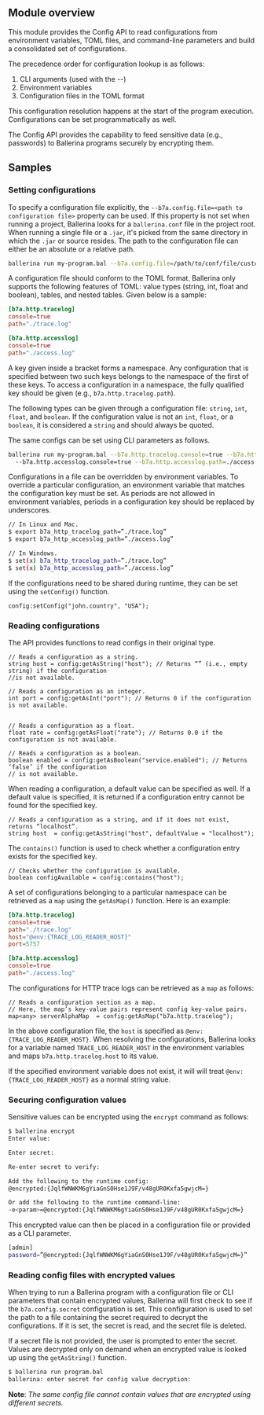 ## Module overview

This module provides the Config API to read configurations from environment variables, TOML files, and command-line parameters and build a consolidated set of configurations.

The precedence order for configuration lookup is as follows: 
1. CLI arguments (used with the --)
2. Environment variables 
3. Configuration files in the TOML format

This configuration resolution happens at the start of the program execution. Configurations can be set programmatically as well. 

The Config API provides the capability to feed sensitive data (e.g., passwords) to Ballerina programs securely by encrypting them. 


## Samples

### Setting configurations

To specify a configuration file explicitly, the `--b7a.config.file=<path to configuration file>` property can be used. If 
this property is not set when 
running a project, Ballerina looks for a `ballerina.conf` file in the project root. When running a single file or a
 `.jar`, it's picked from the same directory in which the `.jar` or source resides. The path to the configuration
  file can either be an absolute or a relative path. 

```sh
ballerina run my-program.bal --b7a.config.file=/path/to/conf/file/custom-config-file-name.conf 
```

A configuration file should conform to the TOML format. Ballerina only supports the following features of TOML: value types (string, int, float and boolean), tables, and nested tables. 
Given below is a sample:

```toml
[b7a.http.tracelog]
console=true
path="./trace.log"

[b7a.http.accesslog]
console=true
path="./access.log"
```
A key given inside a bracket forms a namespace. Any configuration that is specified between two such keys belongs to the namespace of the first of these keys. To access a configuration in a namespace, the fully qualified key should be given (e.g., `b7a.http.tracelog.path`).

The following types can be given through a configuration file: `string`, `int`, `float`, and `boolean`. If the configuration value is not an `int`, `float`, or a `boolean`, it is considered a `string` and should always be quoted.

The same configs can be set using CLI parameters as follows.

```bash
ballerina run my-program.bal --b7a.http.tracelog.console=true --b7a.http.tracelog.path=./trace.log
  --b7a.http.accesslog.console=true --b7a.http.accesslog.path=./access.log
```

Configurations in a file can be overridden by environment variables. To override a particular configuration, an environment variable that matches the configuration key must be set. As periods are not allowed in environment variables, periods in a configuration key should be replaced by underscores.

```bash
// In Linux and Mac.
$ export b7a_http_tracelog_path=”./trace.log”
$ export b7a_http_accesslog_path=”./access.log”

// In Windows.
$ set(x) b7a_http_tracelog_path=”./trace.log”
$ set(x) b7a_http_accesslog_path=”./access.log”
```

If the configurations need to be shared during runtime, they can be set using the `setConfig()` function. 

```ballerina
config:setConfig("john.country", "USA");
```
 
### Reading configurations

The API provides functions to read configs in their original type.

```ballerina
// Reads a configuration as a string.
string host = config:getAsString("host"); // Returns “” (i.e., empty string) if the configuration 
//is not available.

// Reads a configuration as an integer.
int port = config:getAsInt("port"); // Returns 0 if the configuration is not available.


// Reads a configuration as a float.
float rate = config:getAsFloat("rate"); // Returns 0.0 if the configuration is not available.

// Reads a configuration as a boolean.
boolean enabled = config:getAsBoolean("service.enabled"); // Returns ‘false’ if the configuration 
// is not available.
```
When reading a configuration, a default value can be specified as well. If a default value is specified, it is returned if a configuration entry cannot be found for the specified key.

```ballerina
// Reads a configuration as a string, and if it does not exist, returns “localhost”.
string host  = config:getAsString("host", defaultValue = "localhost");
```

The `contains()` function is used to check whether a configuration entry exists for the specified key. 

```ballerina
// Checks whether the configuration is available.
boolean configAvailable = config:contains("host"); 
```

A set of configurations belonging to a particular namespace can be retrieved as a `map` using the `getAsMap()` function. Here is an example:

```toml
[b7a.http.tracelog]
console=true
path="./trace.log"
host="@env:{TRACE_LOG_READER_HOST}"
port=5757

[b7a.http.accesslog]
console=true
path="./access.log"
```

The configurations for HTTP trace logs can be retrieved as a `map` as follows:

```ballerina
// Reads a configuration section as a map.
// Here, the map’s key-value pairs represent config key-value pairs.
map<any> serverAlphaMap  = config:getAsMap("b7a.http.tracelog");
```

In the above configuration file, the `host` is specified as `@env:{TRACE_LOG_READER_HOST}`. When resolving the configurations, Ballerina looks for a variable named `TRACE_LOG_READER_HOST` in the environment variables and maps `b7a.http.tracelog.host` to its value.

If the specified environment variable does not exist, it will will treat `@env:{TRACE_LOG_READER_HOST}` as a normal string value.

### Securing configuration values

Sensitive values can be encrypted using the `encrypt` command as follows:

```sh
$ ballerina encrypt
Enter value: 

Enter secret: 

Re-enter secret to verify: 

Add the following to the runtime config:
@encrypted:{JqlfWNWKM6gYiaGnS0Hse1J9F/v48gUR0Kxfa5gwjcM=}

Or add the following to the runtime command-line:
-e<param>=@encrypted:{JqlfWNWKM6gYiaGnS0Hse1J9F/v48gUR0Kxfa5gwjcM=}
```
This encrypted value can then be placed in a configuration file or provided as a CLI parameter.

```bash
[admin]
password=”@encrypted:{JqlfWNWKM6gYiaGnS0Hse1J9F/v48gUR0Kxfa5gwjcM=}”
```
### Reading config files with encrypted values

When trying to run a Ballerina program with a configuration file or CLI parameters that contain encrypted values, Ballerina will first check to see if the `b7a.config.secret` configuration is set. This configuration is used to set the path to a file containing the secret required to decrypt the configurations. If it is set, the secret is read, and the secret file is deleted.

If a secret file is not provided, the user is prompted to enter the secret. Values are decrypted only on demand when an encrypted value is looked up using the `getAsString()` function.

```bash
$ ballerina run program.bal 
ballerina: enter secret for config value decryption:
```

**Note**: *The same config file cannot contain values that are encrypted using different secrets.*
